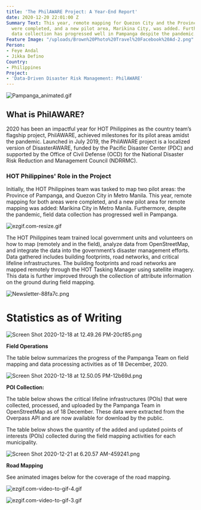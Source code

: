 ```yaml
---
title: 'The PhilAWARE Project: A Year-End Report'
date: 2020-12-20 22:01:00 Z
Summary Text: This year, remote mapping for Quezon City and the Province of Pampanga
  were completed, and a new pilot area, Marikina City, was added. Furthermore, field
  data collection has progressed well in Pampanga despite the pandemic.
Feature Image: "/uploads/Brown%20Photo%20Travel%20Facebook%20Ad-2.png"
Person:
- Feye Andal
- Jikka Defino
Country:
- Philippines
Project:
- 'Data-Driven Disaster Risk Management: PhilAWARE'
---
```


![Pampanga_animated.gif](/uploads/Pampanga_animated.gif)

## What is PhilAWARE?

2020 has been an impactful year for HOT Philippines as the country team’s flagship project, PhilAWARE, achieved milestones for its pilot areas amidst the pandemic. Launched in July 2019, the PhilAWARE project is a localized version of DisasterAWARE, funded by the Pacific Disaster Center (PDC) and supported by the Office of Civil Defense (OCD) for the National Disaster Risk Reduction and Management Council (NDRRMC).

### HOT Philippines' Role in the Project

Initially, the HOT Philippines team was tasked to map two pilot areas: the Province of Pampanga, and Quezon City in Metro Manila. This year, remote mapping for both areas were completed, and a new pilot area for remote mapping was added: Marikina City in Metro Manila. Furthermore, despite the pandemic, field data collection has progressed well in Pampanga.

![ezgif.com-resize.gif](/uploads/ezgif.com-resize.gif)

The HOT Philippines team trained local government units and volunteers on how to map (remotely and in the field), analyze data from OpenStreetMap, and integrate the data into the government’s disaster management efforts. Data gathered includes building footprints, road networks, and critical lifeline infrastructures. The building footprints and road networks are mapped remotely through the HOT Tasking Manager using satellite imagery. This data is further improved through the collection of attribute information on the ground during field mapping.

![Newsletter-88fa7c.png](/uploads/Newsletter-88fa7c.png)

# Statistics as of Writing

![Screen Shot 2020-12-18 at 12.49.26 PM-20cf85.png](/uploads/Screen%20Shot%202020-12-18%20at%2012.49.26%20PM-20cf85.png)

**Field Operations**

The table below summarizes the progress of the Pampanga Team on field mapping and data processing activities as of 18 December, 2020.

![Screen Shot 2020-12-18 at 12.50.05 PM-12b69d.png](/uploads/Screen%20Shot%202020-12-18%20at%2012.50.05%20PM-12b69d.png)

**POI Collection:**

The table below shows the critical lifeline infrastructures (POIs) that were collected, processed, and uploaded by the Pampanga Team in OpenStreetMap as of 18 December. These data were extracted from the Overpass API and are now available for download by the public.

The table below shows the quantity of the added and updated points of interests (POIs) collected during the field mapping activities for each municipality.

![Screen Shot 2020-12-21 at 6.20.57 AM-459241.png](/uploads/Screen%20Shot%202020-12-21%20at%206.20.57%20AM-459241.png)

**Road Mapping**

See animated images below for the coverage of the road mapping.

![ezgif.com-video-to-gif-4.gif](/uploads/ezgif.com-video-to-gif-4.gif)

![ezgif.com-video-to-gif-3.gif](/uploads/ezgif.com-video-to-gif-3.gif)